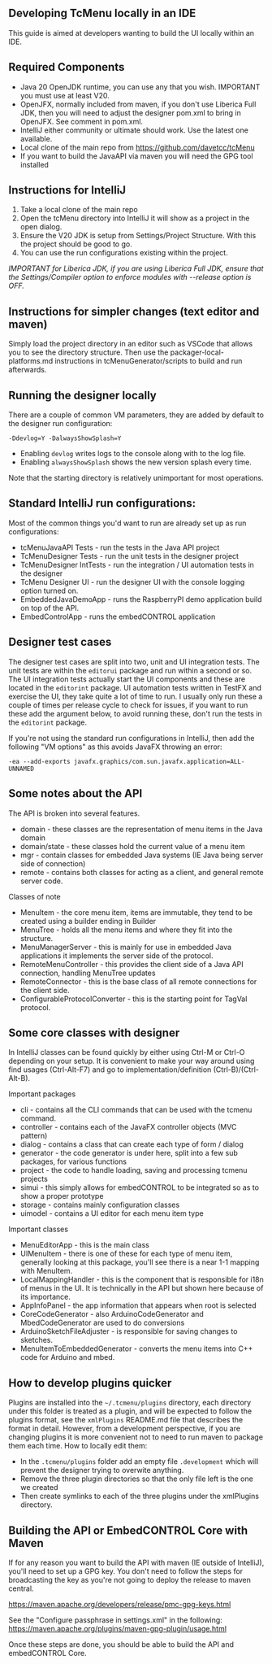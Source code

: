 ## Developing TcMenu locally in an IDE

This guide is aimed at developers wanting to build the UI locally within an IDE.

## Required Components

* Java 20 OpenJDK runtime, you can use any that you wish. IMPORTANT you must use at least V20.
* OpenJFX, normally included from maven, if you don't use Liberica Full JDK, then you will need to adjust the designer pom.xml to bring in OpenJFX. See comment in pom.xml.
* IntelliJ either community or ultimate should work. Use the latest one available.
* Local clone of the main repo from https://github.com/davetcc/tcMenu
* If you want to build the JavaAPI via maven you will need the GPG tool installed

## Instructions for IntelliJ

1. Take a local clone of the main repo
2. Open the  tcMenu directory into IntelliJ it will show as a project in the open dialog.
3. Ensure the V20 JDK is setup from Settings/Project Structure. With this the project should be good to go.
4. You can use the run configurations existing within the project.

_IMPORTANT for Liberica JDK, if you are using Liberica Full JDK, ensure that the Settings/Compiler option to enforce modules with --release option is OFF._

## Instructions for simpler changes (text editor and maven)

Simply load the project directory in an editor such as VSCode that allows you to see the directory structure. Then use the packager-local-platforms.md instructions in tcMenuGenerator/scripts to build and run afterwards.

## Running the designer locally

There are a couple of common VM parameters, they are added by default to the designer run configuration:

    -Ddevlog=Y -DalwaysShowSplash=Y

* Enabling `devlog` writes logs to the console along with to the log file.
* Enabling `alwaysShowSplash` shows the new version splash every time.

Note that the starting directory is relatively unimportant for most operations.

## Standard IntelliJ run configurations:

Most of the common things you'd want to run are already set up as run configurations:

* tcMenuJavaAPI Tests - run the tests in the Java API project
* TcMenuDesigner Tests - run the unit tests in the designer project
* TcMenuDesigner IntTests - run the integration / UI automation tests in the designer
* TcMenu Designer UI - run the designer UI with the console logging option turned on.
* EmbeddedJavaDemoApp - runs the RaspberryPI demo application build on top of the API.
* EmbedControlApp - runs the embedCONTROL application

## Designer test cases

The designer test cases are split into two, unit and UI integration tests. The unit tests are within the `editorui` package and run within a second or so. The UI integration tests actually start the UI components and these are located in the `editorint` package.  UI automation tests written in TestFX and exercise the UI, they take quite a lot of time to run. I usually only run these a couple of times per release cycle to check for issues, if you want to run these add the argument below, to avoid running these, don't run the tests in the `editorint` package.

If you're not using the standard run configurations in IntelliJ, then add the following "VM options" as this avoids JavaFX throwing an error:

    -ea --add-exports javafx.graphics/com.sun.javafx.application=ALL-UNNAMED

## Some notes about the API

The API is broken into several features.

* domain - these classes are the representation of menu items in the Java domain
* domain/state - these classes hold the current value of a menu item
* mgr - contain classes for embedded Java systems (IE Java being server side of connection)
* remote - contains both classes for acting as a client, and general remote server code.

Classes of note

* MenuItem - the core menu item, items are immutable, they tend to be created using a builder ending in Builder 
* MenuTree - holds all the menu items and where they fit into the structure.
* MenuManagerServer - this is mainly for use in embedded Java applications it implements the server side of the protocol.
* RemoteMenuController - this provides the client side of a Java API connection, handling MenuTree updates
* RemoteConnector - this is the base class of all remote connections for the client side.
* ConfigurableProtocolConverter - this is the starting point for TagVal protocol.

## Some core classes with designer

In IntelliJ classes can be found quickly by either using Ctrl-M or Ctrl-O depending on your setup. It is convenient to make your way around using find usages (Ctrl-Alt-F7) and go to implementation/definition (Ctrl-B)/(Ctrl-Alt-B).

Important packages

* cli - contains all the CLI commands that can be used with the tcmenu command.
* controller - contains each of the JavaFX controller objects (MVC pattern)
* dialog - contains a class that can create each type of form / dialog
* generator - the code generator is under here, split into a few sub packages, for various functions
* project - the code to handle loading, saving and processing tcmenu projects
* simui - this simply allows for embedCONTROL to be integrated so as to show a proper prototype
* storage - contains mainly configuration classes
* uimodel - contains a UI editor for each menu item type

Important classes

* MenuEditorApp - this is the main class
* UIMenuItem - there is one of these for each type of menu item, generally looking at this package, you'll see there is a near 1-1 mapping with MenuItem.
* LocalMappingHandler - this is the component that is responsible for i18n of menus in the UI. It is technically in the API but shown here because of its importance.
* AppInfoPanel - the app information that appears when root is selected
* CoreCodeGenerator - also ArduinoCodeGenerator and MbedCodeGenerator are used to do conversions
* ArduinoSketchFileAdjuster - is responsible for saving changes to sketches.
* MenuItemToEmbeddedGenerator - converts the menu items into C++ code for Arduino and mbed.

## How to develop plugins quicker

Plugins are installed into the `~/.tcmenu/plugins` directory, each directory under this folder is treated as a plugin, and will be expected to follow the plugins format, see the `xmlPlugins` README.md file that describes the format in detail. However, from a development perspective, if you are changing plugins it is more convenient not to need to run maven to package them each time. How to locally edit them:

* In the `.tcmenu/plugins` folder add an empty file `.development` which will prevent the designer trying to overwite anything.
* Remove the three plugin directories so that the only file left is the one we created
* Then create symlinks to each of the three plugins under the xmlPlugins directory.

## Building the API or EmbedCONTROL Core with Maven

If for any reason you want to build the API with maven (IE outside of IntelliJ), you'll need to set up a GPG key. You don't need to follow the steps for broadcasting the key as you're not going to deploy the release to maven central.

https://maven.apache.org/developers/release/pmc-gpg-keys.html

See the "Configure passphrase in settings.xml" in the following: https://maven.apache.org/plugins/maven-gpg-plugin/usage.html

Once these steps are done, you should be able to build the API and embedCONTROL Core.

